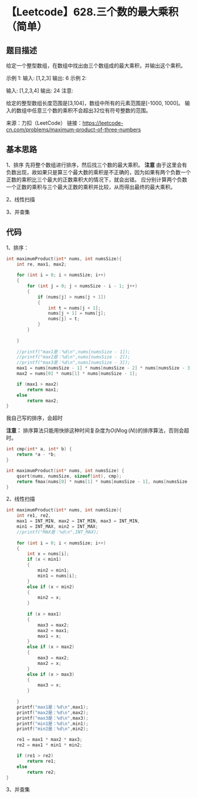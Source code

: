 # 【Leetcode】628.三个数的最大乘积（简单）

## 题目描述

给定一个整型数组，在数组中找出由三个数组成的最大乘积，并输出这个乘积。

示例 1:
输入: [1,2,3]
输出: 6
示例 2:

输入: [1,2,3,4]
输出: 24
注意:

给定的整型数组长度范围是[3,104]，数组中所有的元素范围是[-1000, 1000]。
输入的数组中任意三个数的乘积不会超出32位有符号整数的范围。


来源：力扣（LeetCode）
链接：https://leetcode-cn.com/problems/maximum-product-of-three-numbers

## 基本思路

1、排序
先将整个数组进行排序，然后找三个数的最大乘积。
**注意**
由于这里会有负数出现，故如果只是算三个最大数的乘积是不正确的，因为如果有两个负数一个正数的乘积比三个最大的正数乘积大的情况下，就会出错。
应分别计算两个负数一个正数的乘积与三个最大正数的乘积并比较，从而得出最终的最大乘积。

2、线性扫描

3、并查集

## 代码

1、排序：

```c
int maximumProduct(int* nums, int numsSize){
    int re, max1, max2;
    
    for (int i = 0; i < numsSize; i++)
    {
        for (int j = 0; j < numsSize - i - 1; j++)
        {
            if (nums[j] > nums[j + 1])
            {
                int t = nums[j + 1];
                nums[j + 1] = nums[j];
                nums[j] = t;
            }
        }
        
    }
    
    //printf("max1是：%d\n",nums[numsSize - 1]);
    //printf("max2是：%d\n",nums[numsSize - 2]);
    //printf("max3是：%d\n",nums[numsSize - 3]);
    max1 = nums[numsSize - 1] * nums[numsSize - 2] * nums[numsSize - 3];
    max2 = nums[0] * nums[1] * nums[numsSize - 1];

    if (max1 > max2)
        return max1;
    else
        return max2;
}
```
我自己写的排序，会超时

**注意：**
排序算法只能用快排这种时间复杂度为$O(N \log(N))$的排序算法，否则会超时。

```c
int cmp(int* a, int* b) {
    return *a - *b;
}

int maximumProduct(int* nums, int numsSize) {
    qsort(nums, numsSize, sizeof(int), cmp);
    return fmax(nums[0] * nums[1] * nums[numsSize - 1], nums[numsSize - 3] * nums[numsSize - 2] * nums[numsSize - 1]);
}
```

2、线性扫描
```c
int maximumProduct(int* nums, int numsSize){
    int re1, re2, 
    max1 = INT_MIN, max2 = INT_MIN, max3 = INT_MIN,
    min1 = INT_MAX, min2 = INT_MAX;
    //printf("MAX是：%d\n",INT_MAX);
    
    for (int i = 0; i < numsSize; i++)
    {
        int x = nums[i];
        if (x < min1)
        {
            min2 = min1;
            min1 = nums[i];
        }
        else if (x < min2)
        {
            min2 = x;
        }
        
        if (x > max1)
        {
            max3 = max2;
            max2 = max1;
            max1 = x;
        }
        else if (x > max2)
        {
            max3 = max2;
            max2 = x;
        }
        else if (x > max3)
        {
            max3 = x;
        }
        
    }
    printf("max1是：%d\n",max1);
    printf("max2是：%d\n",max2);
    printf("max3是：%d\n",max3);
    printf("min1是：%d\n",min1);
    printf("min2是：%d\n",min2);

    re1 = max1 * max2 * max3;
    re2 = max1 * min1 * min2;

    if (re1 > re2)
        return re1;
    else
        return re2;
}
```

3、并查集